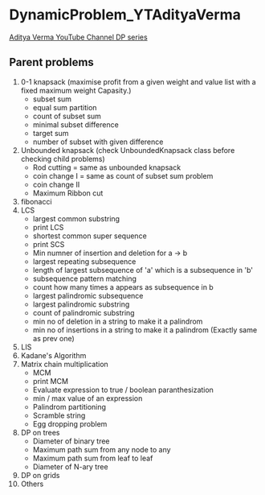 # DynamicProblem_YTAdityaVerma
[Aditya Verma YouTube Channel DP series](https://www.youtube.com/playlist?list=PL_z_8CaSLPWekqhdCPmFohncHwz8TY2Go)

## Parent problems
1. 0-1 knapsack (maximise profit from a given weight and value list with a fixed maximum weight Capasity.)
   - subset sum
   - equal sum partition
   - count of subset sum
   - minimal subset difference
   - target sum
   - number of subset with given difference
2. Unbounded knapsack (check UnboundedKnapsack class before checking child problems)
   - Rod cutting  = same as unbounded knapsack
   - coin change I = same as count of subset sum problem
   - coin change II
   - Maximum Ribbon cut
3. fibonacci
4. LCS
   - largest common substring
   - print LCS
   - shortest common super sequence
   - print SCS
   - Min numner of insertion and deletion for a -> b
   - largest repeating subsequence
   - length of largest subsequence of 'a' which is a subsequence in 'b'
   - subsequence pattern matching
   - count how many times a appears as subsequence in b
   - largest palindromic subsequence
   - largest palindromic substring
   - count of palindromic substring
   - min no of deletion in a string to make it a palindrom
   - min no of insertions in a string to make it a palindrom (Exactly same as prev one)
5. LIS
6. Kadane's Algorithm
7. Matrix chain multiplication
   - MCM
   - print MCM
   - Evaluate expression to true / boolean paranthesization
   - min / max value of an expression
   - Palindrom partitioning
   - Scramble string
   - Egg dropping problem
8. DP on trees
   - Diameter of binary tree
   - Maximum path sum from any node to any
   - Maximum path sum from leaf to leaf
   - Diameter of N-ary tree
9. DP on grids
10. Others
